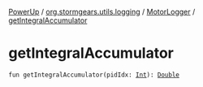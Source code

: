 [PowerUp](../../index.md) / [org.stormgears.utils.logging](../index.md) / [MotorLogger](index.md) / [getIntegralAccumulator](./get-integral-accumulator.md)

# getIntegralAccumulator

`fun getIntegralAccumulator(pidIdx: `[`Int`](https://kotlinlang.org/api/latest/jvm/stdlib/kotlin/-int/index.html)`): `[`Double`](https://kotlinlang.org/api/latest/jvm/stdlib/kotlin/-double/index.html)